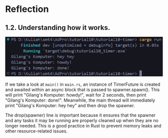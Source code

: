 # Reflection

## 1.2. Understanding how it works.
![alt text](image1.2.png)

If we take a look at `main()` in `main.rs`, an instance of TimerFuture is created and awaited within an async block that is passed to spawner.spawn(). This will print "Gilang's Komputer: howdy!", wait for 2 seconds, then print "Gilang's Komputer: done!". Meanwhile, the main thread will immediately print "Gilang's Komputer: hey hey" and then drop the spawner.

The drop(spawner) line is important because it ensures that the spawner and any tasks it may be running are properly cleaned up when they are no longer needed. This is a good practice in Rust to prevent memory leaks and other resource-related issues.